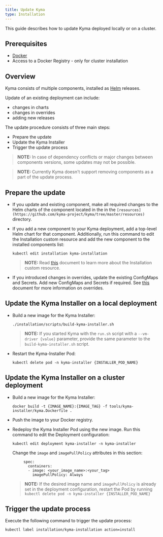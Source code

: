 ```yaml
---
title: Update Kyma
type: Installation
---
```


This guide describes how to update Kyma deployed locally or on a cluster.

## Prerequisites

- [Docker](https://www.docker.com/)
- Access to a Docker Registry - only for cluster installation

## Overview

Kyma consists of multiple components, installed as [Helm](https://github.com/helm/helm/tree/master/docs) releases.

Update of an existing deployment can include:
- changes in charts
- changes in overrides
- adding new releases

The update procedure consists of three main steps:
- Prepare the update
- Update the Kyma Installer
- Trigger the update process

> **NOTE:** In case of dependency conflicts or major changes between components versions, some updates may not be possible.

> **NOTE:** Currently Kyma doesn't support removing components as a part of the update process.


## Prepare the update

- If you update and existing component, make all required changes to the Helm charts of the component located in the in the `[resources](https://github.com/kyma-project/kyma/tree/master/resources)` directory.


- If you add a new component to your Kyma deployment, add a top-level Helm chart for that component. Additionally, run this command to edit the Installation custom resource and add the new component to the installed components list:
  ```
  kubectl edit installation kyma-installation
  ```

  > **NOTE:** Read [this](#custom-resource-installation) document to learn more about the Installation custom resource.
     
     
- If you introduced changes in overrides, update the existing ConfigMaps and Secrets. Add new ConfigMaps and Secrets if required. See [this](#getting-started-helm-overrides-for-kyma-installation) document for more information on overrides.


## Update the Kyma Installer on a local deployment

- Build a new image for the Kyma Installer:  
  ```
  ./installation/scripts/build-kyma-installer.sh
  ```  
  > **NOTE:** If you started Kyma with the `run.sh` script with a `--vm-driver {value}` parameter, provide the same parameter to the `build-kyma-installer.sh` script.

- Restart the Kyma-Installer Pod:  
  ```
  kubectl delete pod -n kyma-installer {INSTALLER_POD_NAME}
  ```

## Update the Kyma Installer on a cluster deployment

- Build a new image for the Kyma Installer: 
  ```
  docker build -t {IMAGE_NAME}:{IMAGE_TAG} -f tools/kyma-installer/kyma.Dockerfile .
  ```

- Push the image to your Docker registry.

- Redeploy the Kyma Installer Pod using the new image. Run this command to edit the Deployment configuration:
  ```
  kubectl edit deployment kyma-installer -n kyma-installer
  ```
  Change the `image` and `imagePullPolicy` attributes in this section:  
    ```  
         spec:
           containers:
           - image: <your_image_name>:<your_tag>
             imagePullPolicy: Always
    ```  
  > **NOTE:** If the desired image name and `imagePullPolicy` is already set in the deployment configuration, restart  the Pod by running `kubectl delete pod -n kyma-installer {INSTALLER_POD_NAME}`

## Trigger the update process

Execute the following command to trigger the update process:

```
kubectl label installation/kyma-installation action=install
```
